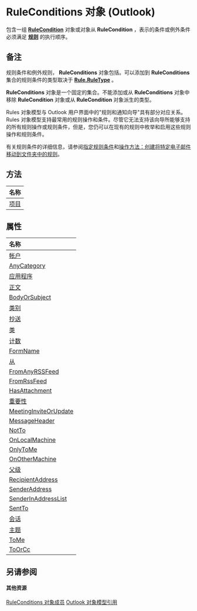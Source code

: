 
# RuleConditions 对象 (Outlook)

包含一组 **[RuleCondition](e03f91c2-2c08-b036-104a-d6246f28bc2d.md)** 对象或对象从 **RuleCondition** ，表示的条件或例外条件必须满足 **[规则](ea2ddbcc-fd65-a636-c6da-79950033f385.md)** 的执行顺序。


## 备注

规则条件和例外规则，  **RuleConditions** 对象包括。可以添加到 **RuleConditions** 集合的规则条件的类型取决于 **[Rule.RuleType](6ae3ca3c-860e-9cbd-d0d0-c36039b54c39.md)** 。

 **RuleConditions** 对象是一个固定的集合。不能添加或从 **RuleConditions** 对象中移除 **RuleCondition** 对象或从 **RuleCondition** 对象派生的类型。

Rules 对象模型与 Outlook 用户界面中的"规则和通知向导"具有部分对应关系。Rules 对象模型支持最常用的规则操作和条件。尽管它无法支持该向导所能够支持的所有规则操作或规则条件，但是，您仍可以在现有的规则中枚举和启用这些规则操作和规则条件。

有关规则条件的详细信息，请参阅[指定规则条件](http://msdn.microsoft.com/library/812c131a-fe23-1b8b-5e2d-9459d7102630%28Office.15%29.aspx)和[操作方法：创建将特定电子邮件移动到文件夹中的规则](http://msdn.microsoft.com/library/e72fa307-8224-c2d2-1318-a18cd8e9f22f%28Office.15%29.aspx)。


## 方法



|**名称**|
|:-----|
|[项目](2fc986a5-e77a-e8c9-b8bf-4af85720a771.md)|

## 属性



|**名称**|
|:-----|
|[帐户](9e1ecf7d-b832-e657-92df-42bb28f5d924.md)|
|[AnyCategory](b174ad44-570b-fa6f-1abc-452929dd2154.md)|
|[应用程序](c8e620fa-eff1-4e21-e547-a3bc690cf853.md)|
|[正文](b962167e-b1d6-045c-79b7-0ba4c96b123c.md)|
|[BodyOrSubject](ced8a26a-9a54-d1f4-18f6-dd52a8203892.md)|
|[类别](f1131bf8-4752-4e93-c68d-73c0511d22da.md)|
|[抄送](0475c994-4887-f268-d7f7-46b3c4e7186c.md)|
|[类](d4072c77-2906-e26c-5d1a-a88969a95262.md)|
|[计数](7950c105-4528-40aa-f263-b800a68ae1ad.md)|
|[FormName](9f292443-1af7-500e-2959-1fce4c7d4824.md)|
|[从](3ebda0d0-ba44-95c6-ed02-a9c6acbf1f1c.md)|
|[FromAnyRSSFeed](df580ca7-ee2f-9c3a-ebc7-ca35528554cd.md)|
|[FromRssFeed](ef312495-4d65-bb89-c543-59c5473171ff.md)|
|[HasAttachment](d480c5ff-2313-f428-88b6-0cf52ffb4003.md)|
|[重要性](619fc6e3-7a4e-dc00-9108-857d383f460e.md)|
|[MeetingInviteOrUpdate](0204dfdb-bf93-db11-3550-3b23fdec47c9.md)|
|[MessageHeader](311f8834-f12b-50db-1f0d-00d6ebed7e9d.md)|
|[NotTo](9889e503-05cd-ebf8-40e0-358327798b6a.md)|
|[OnLocalMachine](747de02c-d76d-9da3-c582-50719e618eb4.md)|
|[OnlyToMe](208e7bc4-2938-ecc8-7af5-9e3e256fe5b1.md)|
|[OnOtherMachine](03d96697-5978-8a0c-7356-dfe721f5b05d.md)|
|[父级](0f0b6104-0bb1-404c-eae3-6881d80dc690.md)|
|[RecipientAddress](1b8f361e-0481-75dc-e66e-2bc69228773a.md)|
|[SenderAddress](6e5eb1cc-385f-b1b2-aea7-12629cc31030.md)|
|[SenderInAddressList](bf836af6-fd72-d77d-dfbe-90a8038188a6.md)|
|[SentTo](54039c2f-b2a5-2878-84c0-b129b4ce96fa.md)|
|[会话](0a214009-1bd1-9631-a80c-e942680ae878.md)|
|[主题](d6d51efb-9eec-0c07-ca8f-616791822f91.md)|
|[ToMe](c1b4a68a-64da-c0e8-00a7-11f49f995934.md)|
|[ToOrCc](28a34223-e47d-3843-4648-fe757568d406.md)|

## 另请参阅


#### 其他资源


[RuleConditions 对象成员](b2af6ebf-f9f8-8106-20a3-1725c3b78174.md)
[Outlook 对象模型引用](http://msdn.microsoft.com/library/73221b13-d8d8-99b8-3394-b95dbbfd5ddc%28Office.15%29.aspx)